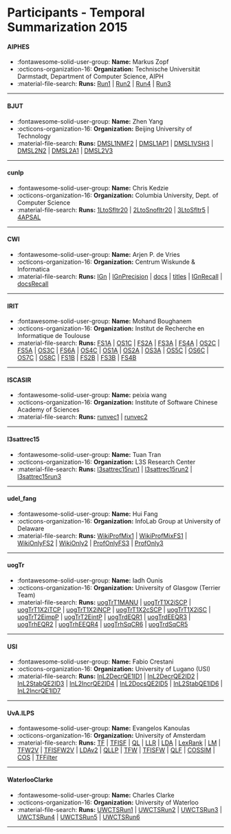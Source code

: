 # Participants - Temporal Summarization 2015 

#### AIPHES
 - :fontawesome-solid-user-group: **Name:** Markus Zopf
 - :octicons-organization-16: **Organization:** Technische Universität Darmstadt, Department of Computer Science, AIPH
 - :material-file-search: **Runs:** [Run1](./runs.md#run1) | [Run2](./runs.md#run2) | [Run4](./runs.md#run4) | [Run3](./runs.md#run3)

---
#### BJUT
 - :fontawesome-solid-user-group: **Name:** Zhen Yang
 - :octicons-organization-16: **Organization:** Beijing University of Technology
 - :material-file-search: **Runs:** [DMSL1NMF2](./runs.md#dmsl1nmf2) | [DMSL1AP1](./runs.md#dmsl1ap1) | [DMSL1VSH3](./runs.md#dmsl1vsh3) | [DMSL2N2](./runs.md#dmsl2n2) | [DMSL2A1](./runs.md#dmsl2a1) | [DMSL2V3](./runs.md#dmsl2v3)

---
#### cunlp
 - :fontawesome-solid-user-group: **Name:** Chris Kedzie
 - :octicons-organization-16: **Organization:** Columbia University, Dept. of Computer Science
 - :material-file-search: **Runs:** [1LtoSfltr20](./runs.md#1ltosfltr20) | [2LtoSnofltr20](./runs.md#2ltosnofltr20) | [3LtoSfltr5](./runs.md#3ltosfltr5) | [4APSAL](./runs.md#4apsal)

---
#### CWI
 - :fontawesome-solid-user-group: **Name:** Arjen P. de Vries
 - :octicons-organization-16: **Organization:** Centrum Wiskunde & Informatica
 - :material-file-search: **Runs:** [IGn](./runs.md#ign) | [IGnPrecision](./runs.md#ignprecision) | [docs](./runs.md#docs) | [titles](./runs.md#titles) | [IGnRecall](./runs.md#ignrecall) | [docsRecall](./runs.md#docsrecall)

---
#### IRIT
 - :fontawesome-solid-user-group: **Name:** Mohand Boughanem
 - :octicons-organization-16: **Organization:** Institut de Recherche en Informatique de Toulouse
 - :material-file-search: **Runs:** [FS1A](./runs.md#fs1a) | [OS1C](./runs.md#os1c) | [FS2A](./runs.md#fs2a) | [FS3A](./runs.md#fs3a) | [FS4A](./runs.md#fs4a) | [OS2C](./runs.md#os2c) | [FS5A](./runs.md#fs5a) | [OS3C](./runs.md#os3c) | [FS6A](./runs.md#fs6a) | [OS4C](./runs.md#os4c) | [OS1A](./runs.md#os1a) | [OS2A](./runs.md#os2a) | [OS3A](./runs.md#os3a) | [OS5C](./runs.md#os5c) | [OS6C](./runs.md#os6c) | [OS7C](./runs.md#os7c) | [OS8C](./runs.md#os8c) | [FS1B](./runs.md#fs1b) | [FS2B](./runs.md#fs2b) | [FS3B](./runs.md#fs3b) | [FS4B](./runs.md#fs4b)

---
#### ISCASIR
 - :fontawesome-solid-user-group: **Name:** peixia wang 
 - :octicons-organization-16: **Organization:** Institute of Software Chinese Academy of Sciences
 - :material-file-search: **Runs:** [runvec1](./runs.md#runvec1) | [runvec2](./runs.md#runvec2)

---
#### l3sattrec15
 - :fontawesome-solid-user-group: **Name:** Tuan Tran
 - :octicons-organization-16: **Organization:** L3S Research Center
 - :material-file-search: **Runs:** [l3sattrec15run1](./runs.md#l3sattrec15run1) | [l3sattrec15run2](./runs.md#l3sattrec15run2) | [l3sattrec15run3](./runs.md#l3sattrec15run3)

---
#### udel_fang
 - :fontawesome-solid-user-group: **Name:** Hui Fang
 - :octicons-organization-16: **Organization:** InfoLab Group at University of Delaware
 - :material-file-search: **Runs:** [WikiProfMix1](./runs.md#wikiprofmix1) | [WikiProfMixFS1](./runs.md#wikiprofmixfs1) | [WikiOnlyFS2](./runs.md#wikionlyfs2) | [WikiOnly2](./runs.md#wikionly2) | [ProfOnlyFS3](./runs.md#profonlyfs3) | [ProfOnly3](./runs.md#profonly3)

---
#### uogTr
 - :fontawesome-solid-user-group: **Name:** Iadh Ounis
 - :octicons-organization-16: **Organization:** University of Glasgow (Terrier Team)
 - :material-file-search: **Runs:** [uogTrT1MANU](./runs.md#uogtrt1manu) | [uogTrT1X2iSCP](./runs.md#uogtrt1x2iscp) | [uogTrT1X2iTCP](./runs.md#uogtrt1x2itcp) | [uogTrT1X2iNCP](./runs.md#uogtrt1x2incp) | [uogTrT1X2cSCP](./runs.md#uogtrt1x2cscp) | [uogTrT1X2iSC](./runs.md#uogtrt1x2isc) | [uogTrT2EimpP](./runs.md#uogtrt2eimpp) | [uogTrT2EintP](./runs.md#uogtrt2eintp) | [uogTrdEQR1](./runs.md#uogtrdeqr1) | [uogTrdEEQR3](./runs.md#uogtrdeeqr3) | [uogTrhEQR2](./runs.md#uogtrheqr2) | [uogTrhEEQR4](./runs.md#uogtrheeqr4) | [uogTrhSqCR6](./runs.md#uogtrhsqcr6) | [uogTrdSqCR5](./runs.md#uogtrdsqcr5)

---
#### USI
 - :fontawesome-solid-user-group: **Name:** Fabio Crestani
 - :octicons-organization-16: **Organization:** University of Lugano (USI)
 - :material-file-search: **Runs:** [InL2DecrQE1ID1](./runs.md#inl2decrqe1id1) | [InL2DecrQE2ID2](./runs.md#inl2decrqe2id2) | [InL2StabQE2ID3](./runs.md#inl2stabqe2id3) | [InL2IncrQE2ID4](./runs.md#inl2incrqe2id4) | [InL2DocsQE2ID5](./runs.md#inl2docsqe2id5) | [InL2StabQE1ID6](./runs.md#inl2stabqe1id6) | [InL2IncrQE1ID7](./runs.md#inl2incrqe1id7)

---
#### UvA.ILPS
 - :fontawesome-solid-user-group: **Name:** Evangelos Kanoulas
 - :octicons-organization-16: **Organization:** University of Amsterdam
 - :material-file-search: **Runs:** [TF](./runs.md#tf) | [TFISF](./runs.md#tfisf) | [QL](./runs.md#ql) | [LLR](./runs.md#llr) | [LDA](./runs.md#lda) | [LexRank](./runs.md#lexrank) | [LM](./runs.md#lm) | [TFW2V](./runs.md#tfw2v) | [TFISFW2V](./runs.md#tfisfw2v) | [LDAv2](./runs.md#ldav2) | [QLLP](./runs.md#qllp) | [TFW](./runs.md#tfw) | [TFISFW](./runs.md#tfisfw) | [QLF](./runs.md#qlf) | [COSSIM](./runs.md#cossim) | [COS](./runs.md#cos) | [TFFilter](./runs.md#tffilter)

---
#### WaterlooClarke
 - :fontawesome-solid-user-group: **Name:** Charles Clarke
 - :octicons-organization-16: **Organization:** University of Waterloo
 - :material-file-search: **Runs:** [UWCTSRun1](./runs.md#uwctsrun1) | [UWCTSRun2](./runs.md#uwctsrun2) | [UWCTSRun3](./runs.md#uwctsrun3) | [UWCTSRun4](./runs.md#uwctsrun4) | [UWCTSRun5](./runs.md#uwctsrun5) | [UWCTSRun6](./runs.md#uwctsrun6)

---

